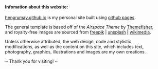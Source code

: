 #### Infomation about this website:

[hengrumay.github.io](hengrumay.github.io) is my personal site built using <a href="https://pages.github.com/" target="_blank">github pages</a>.   

The general template is based off of the *Airspace Theme* by <a href="http://www.themefisher.com" target="_blank">Themefisher</a>, 
and royalty-free images are sourced from <a href="http://www.freepik.com" target="_blank">freepik</a> | 
          <a href="http://unsplash.com" target="_blank">unsplash</a> | 
          <a href="https://commons.wikimedia.org/wiki/Main_Page" target="_blank">wikimedia</a>.    

Unless otherwise attributed, the web design, code and stylistic modifications, as well as
the content on this site, which includes text, photography, graphics, illustrations and images are my own creations.   

~ Thank you for visiting! ~



          
